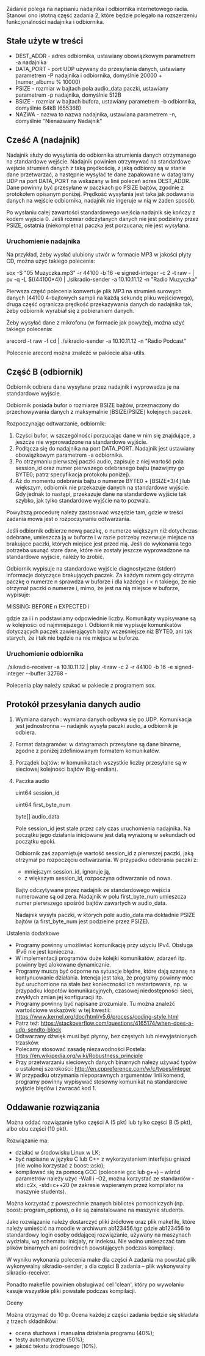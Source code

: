 Zadanie polega na napisaniu nadajnika i odbiornika internetowego radia. Stanowi ono istotną część zadania 2, które będzie polegało na rozszerzeniu funkcjonalności nadajnika i odbiornika.


## Stałe użyte w treści

- DEST_ADDR - adres odbiornika, ustawiany obowiązkowym parametrem -a nadajnika
- DATA_PORT - port UDP używany do przesyłania danych, ustawiany parametrem -P nadajnika i odbiornika, domyślnie 20000 + (numer_albumu % 10000)
- PSIZE - rozmiar w bajtach pola audio_data paczki, ustawiany parametrem -p nadajnika, domyślnie 512B
- BSIZE - rozmiar w bajtach bufora, ustawiany parametrem -b odbiornika, domyślnie 64kB (65536B)
- NAZWA - nazwa to nazwa nadajnika, ustawiana parametrem -n, domyślnie "Nienazwany Nadajnik"


## Cześć A (nadajnik)

Nadajnik służy do wysyłania do odbiornika strumienia danych otrzymanego na standardowe wejście. Nadajnik powinien otrzymywać na standardowe wejście strumień danych z taką prędkością, z jaką odbiorcy są w stanie dane przetwarzać, a następnie wysyłać te dane zapakowane w datagramy UDP na port DATA_PORT na wskazany w linii poleceń adres DEST_ADDR. Dane powinny być przesyłane w paczkach po PSIZE bajtów, zgodnie z protokołem opisanym poniżej. Prędkość wysyłania jest taka jak podawania danych na wejście odbiornika, nadajnik nie ingeruje w nią w żaden sposób.

Po wysłaniu całej zawartości standardowego wejścia nadajnik się kończy z kodem wyjścia 0. Jeśli rozmiar odczytanych danych nie jest podzielny przez PSIZE, ostatnia (niekompletna) paczka jest porzucana; nie jest wysyłana.

### Uruchomienie nadajnika

Na przykład, żeby wysłać ulubiony utwór w formacie MP3 w jakości płyty CD, można użyć takiego polecenia:

sox -S "05 Muzyczka.mp3" -r 44100 -b 16 -e signed-integer -c 2 -t raw - | pv -q -L \$((44100\*4)) | ./sikradio-sender -a 10.10.11.12 -n "Radio Muzyczka"

Pierwsza część polecenia konwertuje plik MP3 na strumień surowych danych (44100 4-bajtowych sampli na każdą sekundę pliku wejściowego), druga część ogranicza prędkość przekazywania danych do nadajnika tak, żeby odbiornik wyrabiał się z pobieraniem danych.

Żeby wysyłać dane z mikrofonu (w formacie jak powyżej), można użyć takiego polecenia:

arecord -t raw -f cd | ./sikradio-sender -a 10.10.11.12 -n "Radio Podcast"

Polecenie arecord można znaleźć w pakiecie alsa-utils.

## Część B (odbiornik)

Odbiornik odbiera dane wysyłane przez nadajnik i wyprowadza je na standardowe wyjście.

Odbiornik posiada bufor o rozmiarze BSIZE bajtów, przeznaczony do przechowywania danych z maksymalnie ⌊BSIZE/PSIZE⌋ kolejnych paczek.

Rozpoczynając odtwarzanie, odbiornik:

1. Czyści bufor, w szczególności porzucając dane w nim się znajdujące, a jeszcze nie wyprowadzone na standardowe wyjście.
2. Podłącza się do nadajnika na port DATA_PORT. Nadajnik jest ustawiany obowiązkowym parametrem -a odbiornika.
3. Po otrzymaniu pierwszej paczki audio, zapisuje z niej wartość pola session_id oraz numer pierwszego odebranego bajtu (nazwijmy go BYTE0; patrz specyfikacja protokołu poniżej).
4. Aż do momentu odebrania bajtu o numerze BYTE0 + ⌊BSIZE*3/4⌋ lub większym, odbiornik nie przekazuje danych na standardowe wyjście. Gdy jednak to nastąpi, przekazuje dane na standardowe wyjście tak szybko, jak tylko standardowe wyjście na to pozwala.

Powyższą procedurę należy zastosować wszędzie tam, gdzie w treści zadania mowa jest o rozpoczynaniu odtwarzania.

Jeśli odbiornik odbierze nową paczkę, o numerze większym niż dotychczas odebrane, umieszcza ją w buforze i w razie potrzeby rezerwuje miejsce na brakujące paczki, których miejsce jest przed nią. Jeśli do wykonania tego potrzeba usunąć stare dane, które nie zostały jeszcze wyprowadzone na standardowe wyjście, należy to zrobić.

Odbiornik wypisuje na standardowe wyjście diagnostyczne (stderr)  informacje dotyczące brakujących paczek. Za każdym razem gdy otrzyma paczkę o numerze n sprawdza w buforze i dla każdego i < n takiego, że nie otrzymał paczki o numerze i, mimo, że jest na nią miejsce w buforze, wypisuje:

MISSING: BEFORE n EXPECTED i

gdzie za i i n podstawiamy odpowiednie liczby. Komunikaty wypisywane są w kolejności od najmniejszego i. Odbiornik nie wypisuje komunikatów dotyczących paczek zawierających bajty wcześniejsze niż BYTE0, ani tak starych, że i tak nie będzie na nie miejsca w buforze.

### Uruchomienie odbiornika

./sikradio-receiver -a 10.10.11.12 | play -t raw -c 2 -r 44100 -b 16 -e signed-integer --buffer 32768 -

Polecenia play należy szukać w pakiecie z programem sox.

## Protokół przesyłania danych audio

1. Wymiana danych : wymiana danych odbywa się po UDP. Komunikacja jest jednostronna -- nadajnik wysyła paczki audio, a odbiornik je odbiera.
2. Format datagramów: w datagramach przesyłane są dane binarne, zgodne z poniżej zdefiniowanym formatem komunikatów.
3. Porządek bajtów: w komunikatach wszystkie liczby przesyłane są w sieciowej kolejności bajtów (big-endian).
4. Paczka audio

    uint64 session_id

    uint64 first_byte_num

    byte[] audio_data

    Pole session_id jest stałe przez cały czas uruchomienia nadajnika. Na początku jego działania inicjowane jest datą wyrażoną w sekundach od początku epoki.

    Odbiornik zaś zapamiętuje wartość session_id z pierwszej paczki, jaką otrzymał po rozpoczęciu odtwarzania. W przypadku odebrania paczki z:

    - mniejszym session_id, ignoruje ją,
    - z większym session_id, rozpoczyna odtwarzanie od nowa.

    Bajty odczytywane przez nadajnik ze standardowego wejścia numerowane są od zera. Nadajnik w polu first_byte_num umieszcza numer pierwszego spośród bajtów zawartych w audio_data.

    Nadajnik wysyła paczki, w których pole audio_data ma dokładnie PSIZE bajtów (a first_byte_num jest podzielne przez PSIZE).


Ustalenia dodatkowe

- Programy powinny umożliwiać komunikację przy użyciu IPv4. Obsługa IPv6 nie jest konieczna.
- W implementacji programów duże kolejki komunikatów, zdarzeń itp. powinny być alokowane dynamicznie.
- Programy muszą być odporne na sytuacje błędne, które dają szansę na kontynuowanie działania. Intencja jest taka, że programy powinny móc być uruchomione na stałe bez konieczności ich restartowania, np. w przypadku kłopotów komunikacyjnych, czasowej niedostępności sieci, zwykłych zmian jej konfiguracji itp.
- Programy powinny być napisane zrozumiale. Tu można znaleźć wartościowe wskazówki w tej kwestii: https://www.kernel.org/doc/html/v5.6/process/coding-style.html
- Patrz też: https://stackoverflow.com/questions/4165174/when-does-a-udp-sendto-block
- Odtwarzany dźwięk musi być płynny, bez częstych lub niewyjaśnionych trzasków.
- Polecamy stosować zasadę niezawodności Postela: https://en.wikipedia.org/wiki/Robustness_principle
- Przy przetwarzaniu sieciowych danych binarnych należy używać typów o ustalonej szerokości: http://en.cppreference.com/w/c/types/integer
- W przypadku otrzymania niepoprawnych argumentów linii komend, programy powinny wypisywać stosowny komunikat na standardowe wyjście błędów i zwracać kod 1.


## Oddawanie rozwiązania

Można oddać rozwiązanie tylko części A (5 pkt) lub tylko części B (5 pkt), albo obu części (10 pkt).

Rozwiązanie ma:
- działać w środowisku Linux w LK;
- być napisane w języku C lub C++ z wykorzystaniem interfejsu gniazd (nie wolno korzystać z boost::asio);
- kompilować się za pomocą GCC (polecenie gcc lub g++) – wśród parametrów należy użyć -Wall i -O2, można korzystać ze standardów -std=c2x, -std=c++20 (w zakresie wspieranym przez kompilator na maszynie students).

Można korzystać z powszechnie znanych bibliotek pomocniczych (np. boost::program_options), o ile są zainstalowane na maszynie students.

Jako rozwiązanie należy dostarczyć pliki źródłowe oraz plik makefile, które należy umieścić na moodle w archiwum ab123456.tgz gdzie ab123456 to standardowy login osoby oddającej rozwiązanie, używany na maszynach wydziału, wg schematu: inicjały, nr indeksu. Nie wolno umieszczać tam plików binarnych ani pośrednich powstających podczas kompilacji.

W wyniku wykonania polecenia make dla części A zadania ma powstać plik wykonywalny sikradio-sender, a dla części B zadania – plik wykonywalny sikradio-receiver.

Ponadto makefile powinien obsługiwać cel 'clean', który po wywołaniu kasuje wszystkie pliki powstałe podczas kompilacji.

Oceny

Można otrzymać do 10 p. Ocena każdej z części zadania będzie się składała z trzech składników:
- ocena słuchowa i manualna działania programu (40%);
- testy automatyczne (50%);
- jakość tekstu źródłowego (10%).
